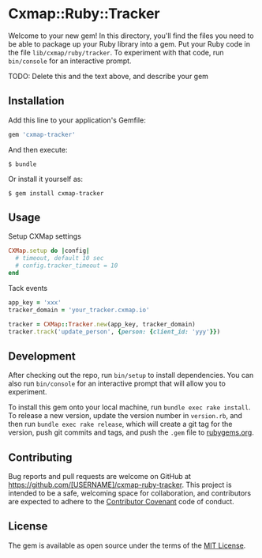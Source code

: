 # Cxmap::Ruby::Tracker

Welcome to your new gem! In this directory, you'll find the files you need to be able to package up your Ruby library into a gem. Put your Ruby code in the file `lib/cxmap/ruby/tracker`. To experiment with that code, run `bin/console` for an interactive prompt.

TODO: Delete this and the text above, and describe your gem

## Installation

Add this line to your application's Gemfile:

```ruby
gem 'cxmap-tracker'
```

And then execute:

    $ bundle

Or install it yourself as:

    $ gem install cxmap-tracker

## Usage

Setup CXMap settings

```ruby
CXMap.setup do |config|
  # timeout, default 10 sec
  # config.tracker_timeout = 10
end
```

Tack events
```ruby
app_key = 'xxx'
tracker_domain = 'your_tracker.cxmap.io'

tracker = CXMap::Tracker.new(app_key, tracker_domain)
tracker.track('update_person', {person: {client_id: 'yyy'}})
```

## Development

After checking out the repo, run `bin/setup` to install dependencies. You can also run `bin/console` for an interactive prompt that will allow you to experiment.

To install this gem onto your local machine, run `bundle exec rake install`. To release a new version, update the version number in `version.rb`, and then run `bundle exec rake release`, which will create a git tag for the version, push git commits and tags, and push the `.gem` file to [rubygems.org](https://rubygems.org).

## Contributing

Bug reports and pull requests are welcome on GitHub at https://github.com/[USERNAME]/cxmap-ruby-tracker. This project is intended to be a safe, welcoming space for collaboration, and contributors are expected to adhere to the [Contributor Covenant](http://contributor-covenant.org) code of conduct.


## License

The gem is available as open source under the terms of the [MIT License](http://opensource.org/licenses/MIT).

